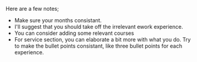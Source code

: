 Here are a few notes;

- Make sure your months consistant.
- I'll suggest that you should take off the irrelevant ework experience. 
- You can consider adding some relevant courses 
- For service section, you can elaborate a bit more with what you do. Try to make the bullet points consistant, like three bullet points for each experience.
